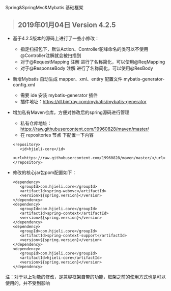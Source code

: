 Spring&amp;SpringMvc&amp;Mybatis 基础框架
> ## 2019年01月04日 Version 4.2.5
+ 基于4.2.5版本的源码上进行了一些小修改：
  - 指定扫描包下，默认Action、Controller驼峰命名的类可以不使用@Controller注解就会被扫描到
  - 对于@RequestMapping 注解 进行了名称简化，可以使用@ReqMapping
  - 对于@ResponseBody 注解 进行了名称简化，可以使用@ResBody

+ 新增Mybatis 自动生成 mapper、xml、entiry 配置文件 mybatis-generator-config.xml
  - 需要 ide 安装 mybatis-generator 插件
  - 插件地址：https://dl.bintray.com/mybatis/mybatis-generator
  
+ 增加私有Maven仓库，方便对修改后的spring源码进行管理
   -  私有仓库地址：https://raw.githubusercontent.com/19960828/maven/master/
   -  在 repositories 节点 下配置一下内容
	 ```
	 <repository>
	    <id>hjieli-core</id>
	    <url>https://raw.githubusercontent.com/19960828/maven/master/</url>
	</repository>
	 ```
 
 + 修改的核心jar包pom配置如下：
	 ```
	<dependency>
		<groupId>com.hjieli.core</groupId>
		<artifactId>spring-webmvc</artifactId>
		<version>${spring.version}</version>
	</dependency>
	<dependency>
		<groupId>com.hjieli.core</groupId>
		<artifactId>spring-context</artifactId>
		<version>${spring.version}</version>
	</dependency>
	<dependency>
		<groupId>com.hjieli.core</groupId>
		<artifactId>spring-context-support</artifactId>
		<version>${spring.version}</version>
	</dependency>
	<dependency>
	    <groupId>com.hjieli.core</groupId>
	    <artifactId>hjieli-core</artifactId>
	    <version>${spring.version}</version>
	</dependency>
	 ```

注：对于以上功能的修改，是兼容框架自带的功能，框架之前的使用方式也是可以使用的，并不受到影响
